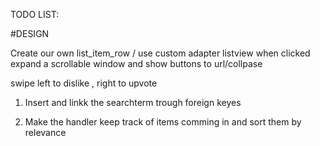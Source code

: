 TODO LIST:

#DESIGN

Create our own list_item_row / use custom adapter listview
when clicked expand a scrollable window and show buttons to url/collpase

swipe left to dislike , right to upvote


1) Insert and linkk the searchterm trough foreign keyes

2) Make the handler keep track of items comming in and sort them by relevance

